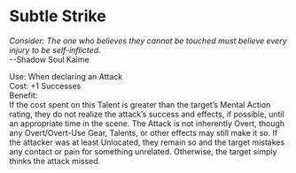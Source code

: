 # Subtle Strike

*Consider: The one who believes they cannot be touched must believe every injury to be self-inflicted.*  
--Shadow Soul Kaime

Use: When declaring an Attack  
Cost: +1 Successes  
Benefit:  
If the cost spent on this Talent is greater than the target’s Mental Action rating, they do not realize the attack’s success and effects, if possible, until an appropriate time in the scene. The Attack is not inherently Overt, though any Overt/Overt-Use Gear, Talents, or other effects may still make it so. If the attacker was at least Unlocated, they remain so and the target mistakes any contact or pain for something unrelated. Otherwise, the target simply thinks the attack missed.